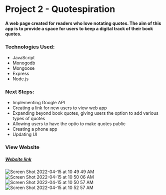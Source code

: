 # Project 2 - Quotespiration

#### A web page created for readers who love notating quotes. The aim of this app is to provide a space for users to keep a digital track of their book quotes.   

### Technologies Used:
- JavaScript
- Monogodb
- Mongoose
- Express 
- Node.js

### Next Steps: 
- Implementing Google API
- Creating a link for new users to view web app
- Expanding beyond book quotes, giving users the option to add various types of quotes
- Allowing users to have the optio to make quotes public 
- Creating a phone app
- Updating UI

### View Website
##### [Website link](https://quotespiration.herokuapp.com/)

![Screen Shot 2022-04-15 at 10 49 49 AM](https://user-images.githubusercontent.com/88744476/163587580-b1ede535-b0eb-4edf-b613-735ff2904ed3.png)
![Screen Shot 2022-04-15 at 10 50 06 AM](https://user-images.githubusercontent.com/88744476/163587594-2efb9161-c1f1-4416-b5e3-ead8d01bb6bc.png)
![Screen Shot 2022-04-15 at 10 50 57 AM](https://user-images.githubusercontent.com/88744476/163587608-3ae1f2c9-816b-45c6-8a61-09f564ddd44c.png)
![Screen Shot 2022-04-15 at 10 52 57 AM](https://user-images.githubusercontent.com/88744476/163587627-aeee6549-8113-477b-a1f4-288440c02c16.png)
